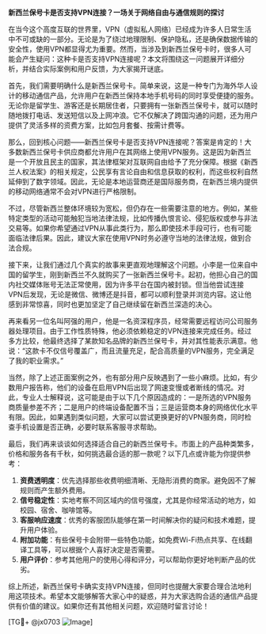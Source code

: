 **新西兰保号卡是否支持VPN连接？一场关于网络自由与通信规则的探讨**

在当今这个高度互联的世界里，VPN（虚拟私人网络）已经成为许多人日常生活中不可或缺的一部分。无论是为了绕过地理限制、保护隐私，还是确保数据传输的安全性，使用VPN都显得尤为重要。然而，当涉及到新西兰保号卡时，很多人可能会产生疑问：这种卡是否支持VPN连接呢？本文将围绕这一问题展开详细分析，并结合实际案例和用户反馈，为大家揭开谜底。

首先，我们需要明确什么是新西兰保号卡。简单来说，这是一种专门为海外华人设计的移动通信产品，允许用户在新西兰保持本地手机号码的同时享受便捷的服务。无论你是留学生、游客还是长期居住者，只要拥有一张新西兰保号卡，就可以随时随地拨打电话、发送短信以及上网冲浪。它不仅解决了跨国沟通的问题，还为用户提供了灵活多样的资费方案，比如包月套餐、按需计费等。

那么，回到核心问题——新西兰保号卡是否支持VPN连接呢？答案是肯定的！大多数新西兰保号卡供应商都允许用户在其网络上使用VPN服务。这是因为新西兰是一个开放且民主的国家，其法律框架对互联网自由给予了充分保障。根据《新西兰人权法案》的相关规定，公民享有言论自由和信息获取的权利，而这些权利自然延伸到了数字领域。因此，无论是本地运营商还是国际服务商，在新西兰境内提供的移动网络通常不会对VPN进行严格限制。

不过，尽管新西兰整体环境较为宽松，但仍存在一些需要注意的地方。例如，某些特定类型的活动可能触犯当地法律法规，比如传播仇恨言论、侵犯版权或参与非法交易等。如果你希望通过VPN从事此类行为，那么即使技术手段可行，也有可能面临法律后果。因此，建议大家在使用VPN时务必遵守当地的法律法规，做到合法合规。

接下来，让我们通过几个真实的故事来更直观地理解这个问题。小李是一位来自中国的留学生，刚到新西兰不久就购买了一张新西兰保号卡。起初，他担心自己的国内社交媒体账号无法正常使用，因为许多平台在国内被封锁。但当他尝试连接VPN后发现，无论是微信、微博还是抖音，都可以顺利登录并浏览内容。这让他感到非常惊喜，同时也更加坚定了自己继续留在新西兰深造的决心。

再来看另一位名叫阿强的用户，他是一名资深程序员，经常需要远程访问公司服务器处理项目。由于工作性质特殊，他必须依赖稳定的VPN连接来完成任务。经过多方比较，他最终选择了某款知名品牌的新西兰保号卡，并对其性能表示满意。他说：“这款卡不仅信号覆盖广，而且流量充足，配合高质量的VPN服务，完全满足了我的职业需求。”

当然，除了上述正面案例之外，也有部分用户反映遇到了一些小麻烦。比如，有少数用户报告称，他们的设备在启用VPN后出现了网速变慢或者断线的情况。对此，专业人士解释说，这可能是由于以下几个原因造成的：一是所选的VPN服务商质量参差不齐；二是用户的终端设备配置不当；三是运营商本身的网络优化水平有限。因此，如果遇到类似问题，大家可以尝试更换更好的VPN服务商，同时检查手机设置是否正确，必要时联系客服寻求帮助。

最后，我们再来谈谈如何选择适合自己的新西兰保号卡。市面上的产品种类繁多，价格和服务各有千秋，如何挑选最合适的那一款呢？以下几点或许能为你提供参考：

1. **资费透明度**：优先选择那些收费明细清晰、无隐形消费的商家。避免因不了解规则而产生额外费用。
2. **信号稳定性**：实地考察不同区域内的信号强度，尤其是你经常活动的地方，如校园、宿舍、咖啡馆等。
3. **客服响应速度**：优秀的客服团队能够在第一时间解决你的疑问和技术难题，提升用户体验。
4. **附加功能**：有些保号卡会附带一些特色功能，如免费Wi-Fi热点共享、在线翻译工具等，可以根据个人喜好决定是否需要。
5. **用户评价**：参考其他用户的使用心得和评分，可以帮助你更好地判断产品的优劣。

综上所述，新西兰保号卡确实支持VPN连接，但同时也提醒大家要合理合法地利用这项技术。希望本文能够解答大家心中的疑惑，并为大家选购合适的通信产品提供有价值的建议。如果你还有其他相关问题，欢迎随时留言讨论！

[TG💪+ @jx0703 ![Image](https://github.com/user-attachments/assets/dbca1d08-cadb-493c-b0ec-ad6f7a83f270)]